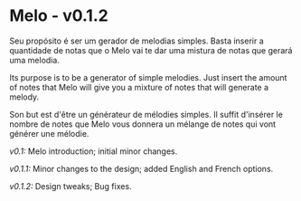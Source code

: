 # Melo - v0.1.2

Seu propósito é ser um gerador de melodias simples. 
Basta inserir a quantidade de notas que o Melo vai te dar uma mistura de notas que gerará uma melodia.

Its purpose is to be a generator of simple melodies.
Just insert the amount of notes that Melo will give you a mixture of notes that will generate a melody.

Son but est d'être un générateur de mélodies simples.
Il suffit d'insérer le nombre de notes que Melo vous donnera un mélange de notes qui vont générer une mélodie.


<i> v0.1: </i>
Melo introduction; initial minor changes.
  
<i> v0.1.1: </i>
Minor changes to the design; added English and French options.

<i> v0.1.2: </i>
Design tweaks; Bug fixes.
  
  
